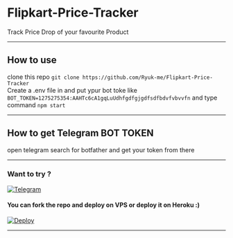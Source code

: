 # Flipkart-Price-Tracker

Track Price Drop of your favourite Product

---
## How to use
clone this repo `git clone https://github.com/Ryuk-me/Flipkart-Price-Tracker`</br>
Create a .env file in and put ypur bot toke like `BOT_TOKEN=1275275354:AAHTc6cA1gqLuUdhfgdfgjgdfsdfbdvfvbvvfn` and type command `npm start`

---
## How to get Telegram BOT TOKEN

open telegram search for botfather and get your token from there

---

### Want to try ?
[![Telegram](https://upload.wikimedia.org/wikipedia/commons/thumb/8/82/Telegram_logo.svg/50px-Telegram_logo.svg.png)](https://t.me/price_drop_fk_bot)

#### You can fork the repo and deploy on VPS or deploy it on Heroku :)
[![Deploy](https://www.herokucdn.com/deploy/button.svg)](https://heroku.com/deploy)

---
